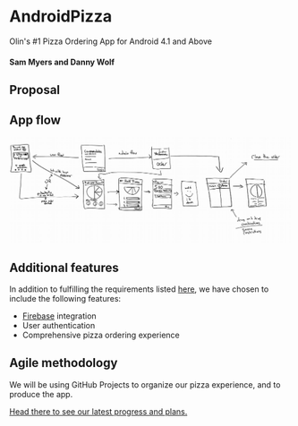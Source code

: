 # AndroidPizza
Olin's #1 Pizza Ordering App for Android 4.1 and Above

#### Sam Myers and Danny Wolf

## Proposal

## App flow

![The Consamables app screen flow](docs/flow.jpg)

## Additional features
In addition to fulfilling the requirements listed [here](https://github.com/MobileProto16/Mobile-Proto-16/blob/master/lab1/README.md), we have chosen to include the following features:

- [Firebase](https://firebase.google.com/) integration
- User authentication
- Comprehensive pizza ordering experience

## Agile methodology
We will be using GitHub Projects to organize our pizza experience, and to produce the app.

[Head there to see our latest progress and plans.](https://github.com/Consamables/AndroidPizza/projects/1)
